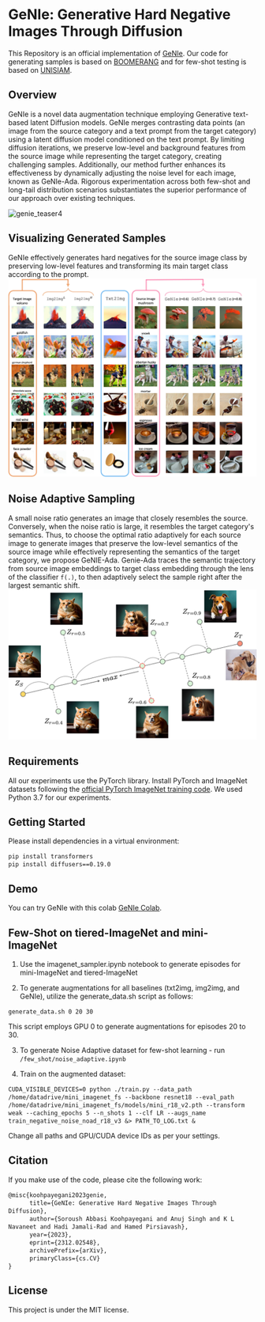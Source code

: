 # GeNIe: Generative Hard Negative Images Through Diffusion

This Repository is an official implementation of [GeNIe](https://arxiv.org/abs/2312.02548).
Our code for generating samples is based on [BOOMERANG](https://colab.research.google.com/drive/1PV5Z6b14HYZNx1lHCaEVhId-Y4baKXwt) and for few-shot testing is based on [UNISIAM](https://github.com/bbbdylan/unisiam). 

## Overview


GeNIe is a novel data augmentation technique employing Generative text-based latent Diffusion models. GeNIe merges contrasting data points (an image from the source category and a text prompt from the target category) using a latent diffusion model conditioned on the text prompt. By limiting diffusion iterations, we preserve low-level and background features from the source image while representing the target category, creating challenging samples. Additionally, our method further enhances its effectiveness by dynamically adjusting the noise level for each image, known as GeNIe-Ada. Rigorous experimentation across both few-shot and long-tail distribution scenarios substantiates the superior performance of our approach over existing techniques.

![genie_teaser4](https://github.com/UCDvision/GeNIe/assets/62820830/33aea37e-cfaa-4f5e-824a-cd7d729b451c)

## Visualizing Generated Samples

GeNIe effectively generates hard negatives for the source image class by preserving low-level features and transforming its main target class according to the prompt. 
![genie_teaser6](https://github.com/UCDvision/GeNIe/blob/main/assets/genie_vis_supp.jpg)

## Noise Adaptive Sampling

A small noise ratio generates an image that closely resembles the source. Conversely, when the noise ratio is large, it resembles the target category's semantics. Thus, to choose the optimal ratio adaptively for each source image to generate images that preserve the low-level semantics of the source image while effectively representing the semantics of the target category, we propose GeNIE-Ada. Genie-Ada traces the semantic trajectory from source image embeddings to target class embedding through the lens of the classifier `f(.)`, to then adaptively select the sample right after the largest semantic shift.  
![genie_teaser5](https://github.com/UCDvision/GeNIe/blob/main/assets/geniepp_teaser3.jpg)


## Requirements

All our experiments use the PyTorch library. Install PyTorch and ImageNet datasets following the [official PyTorch ImageNet training code](https://github.com/pytorch/examples/tree/master/imagenet). We used Python 3.7 for our experiments.

## Getting Started 
Please install dependencies in a virtual environment: 
 
 ```
 pip install transformers
 pip install diffusers==0.19.0
 ```
## Demo

You can try GeNIe with this colab [GeNIe Colab](https://colab.research.google.com/drive/1Q3jBK4sfyNU5b1dQZgIP8uS2ObzbIE8X). 



## Few-Shot on tiered-ImageNet and mini-ImageNet


1. Use the imagenet_sampler.ipynb notebook to generate episodes for mini-ImageNet and tiered-ImageNet

2. To generate augmentations for all baselines (txt2img, img2img, and GeNIe), utilize the generate_data.sh script as follows:
```
generate_data.sh 0 20 30
```
This script employs GPU 0 to generate augmentations for episodes 20 to 30.

3. To generate Noise Adaptive dataset for few-shot learning - run `/few_shot/noise_adaptive.ipynb`

3. Train on the augmented dataset:
```
CUDA_VISIBLE_DEVICES=0 python ./train.py --data_path /home/datadrive/mini_imagenet_fs --backbone resnet18 --eval_path /home/datadrive/mini_imagenet_fs/models/mini_r18_v2.pth --transform weak --caching_epochs 5 --n_shots 1 --clf LR --augs_name train_negative_noise_noad_r18_v3 &> PATH_TO_LOG.txt & 
```
Change all paths and GPU/CUDA device IDs as per your settings. 

## Citation

If you make use of the code, please cite the following work:
```
@misc{koohpayegani2023genie,
      title={GeNIe: Generative Hard Negative Images Through Diffusion}, 
      author={Soroush Abbasi Koohpayegani and Anuj Singh and K L Navaneet and Hadi Jamali-Rad and Hamed Pirsiavash},
      year={2023},
      eprint={2312.02548},
      archivePrefix={arXiv},
      primaryClass={cs.CV}
}
```

## License

This project is under the MIT license.
